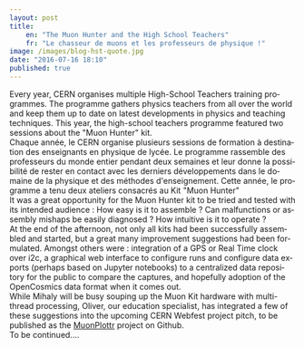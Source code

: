 ```yaml
---
layout: post
title:
    en: "The Muon Hunter and the High School Teachers"
    fr: "Le chasseur de muons et les professeurs de physique !"
image: /images/blog-hst-quote.jpg
date: "2016-07-16 18:10"
published: true
---
```

<div class="langjs" lang="en">
Every year, CERN organises multiple High-School Teachers training programmes. The programme gathers physics teachers from all over the world and keep them up to date on latest developments in physics and teaching techniques. This year, the high-school teachers programme featured two sessions about the "Muon Hunter" kit.
</div>

<div class="langjs" lang="fr">
Chaque année, le CERN organise plusieurs sessions de formation à destination des enseignants en physique de lycée.  Le programme rassemble des professeurs du monde entier pendant deux semaines et leur donne la possibilité de rester en contact avec les derniers développements dans le domaine de la physique et des méthodes d'enseignement. Cette année, le programme a tenu deux ateliers consacrés au Kit "Muon Hunter"
</div>

<!--more-->
<div class="langjs" lang="en">
    <div>It was a great opportunity for the Muon Hunter kit to be tried and tested with its intended audience : How easy is it to assemble ? Can malfunctions or assembly mishaps be easily diagnosed ? How intuitive is it to operate ?
    </div>
    <div>
    At the end of the afternoon, not only all kits had been successfully assembled and started, but a great many improvement suggestions had been formulated. Amongst others were : integration of a GPS or Real Time clock over i2c, a graphical web interface to configure runs and configure data exports (perhaps based on Jupyter notebooks) to a centralized data repository for the public to compare the captures, and hopefully adoption of the OpenCosmics data format when it comes out. 
    <br>
    While Mihaly will be busy souping up the Muon Kit hardware with multi-thread processing, Oliver, our education specialist, has integrated a few of these suggestions into the upcoming CERN Webfest project pitch, to be published as the <a href="https://gitlab.cern.ch/MuonPlottr/MuonPlottr/wikis/home">MuonPlottr</a> project on Github.<br>
    To be continued....
</div>

<div class="langjs" lang="fr">

</div>